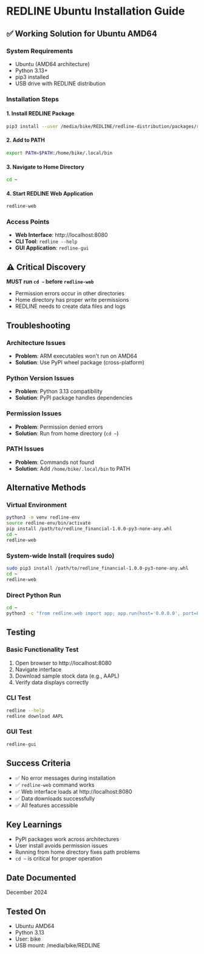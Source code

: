 # REDLINE Ubuntu Installation Guide

## ✅ Working Solution for Ubuntu AMD64

### System Requirements
- Ubuntu (AMD64 architecture)
- Python 3.13+
- pip3 installed
- USB drive with REDLINE distribution

### Installation Steps

#### 1. Install REDLINE Package
```bash
pip3 install --user /media/bike/REDLINE/redline-distribution/packages/redline_financial-1.0.0-py3-none-any.whl
```

#### 2. Add to PATH
```bash
export PATH=$PATH:/home/bike/.local/bin
```

#### 3. Navigate to Home Directory
```bash
cd ~
```

#### 4. Start REDLINE Web Application
```bash
redline-web
```

### Access Points
- **Web Interface**: http://localhost:8080
- **CLI Tool**: `redline --help`
- **GUI Application**: `redline-gui`

## ⚠️ Critical Discovery

**MUST run `cd ~` before `redline-web`**

- Permission errors occur in other directories
- Home directory has proper write permissions
- REDLINE needs to create data files and logs

## Troubleshooting

### Architecture Issues
- **Problem**: ARM executables won't run on AMD64
- **Solution**: Use PyPI wheel package (cross-platform)

### Python Version Issues
- **Problem**: Python 3.13 compatibility
- **Solution**: PyPI package handles dependencies

### Permission Issues
- **Problem**: Permission denied errors
- **Solution**: Run from home directory (`cd ~`)

### PATH Issues
- **Problem**: Commands not found
- **Solution**: Add `/home/bike/.local/bin` to PATH

## Alternative Methods

### Virtual Environment
```bash
python3 -m venv redline-env
source redline-env/bin/activate
pip install /path/to/redline_financial-1.0.0-py3-none-any.whl
cd ~
redline-web
```

### System-wide Install (requires sudo)
```bash
sudo pip3 install /path/to/redline_financial-1.0.0-py3-none-any.whl
cd ~
redline-web
```

### Direct Python Run
```bash
cd ~
python3 -c "from redline.web import app; app.run(host='0.0.0.0', port=8080)"
```

## Testing

### Basic Functionality Test
1. Open browser to http://localhost:8080
2. Navigate interface
3. Download sample stock data (e.g., AAPL)
4. Verify data displays correctly

### CLI Test
```bash
redline --help
redline download AAPL
```

### GUI Test
```bash
redline-gui
```

## Success Criteria
- ✅ No error messages during installation
- ✅ `redline-web` command works
- ✅ Web interface loads at http://localhost:8080
- ✅ Data downloads successfully
- ✅ All features accessible

## Key Learnings
- PyPI packages work across architectures
- User install avoids permission issues
- Running from home directory fixes path problems
- `cd ~` is critical for proper operation

## Date Documented
December 2024

## Tested On
- Ubuntu AMD64
- Python 3.13
- User: bike
- USB mount: /media/bike/REDLINE